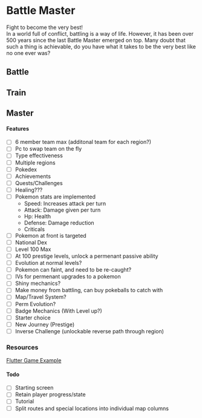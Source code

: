 
Battle Master
==================

Fight to become the very best! \
In a world full of conflict, battling is a way of life. However, it has been over 500 years since the last Battle Master emerged on top. Many doubt that such a thing is achievable, do you have what it takes to be the very best like no one ever was?


Battle
-----------


Train
-------------


Master
-----------------




#### Features
- [ ] 6 member team max (additonal team for each region?)
- [ ] Pc to swap team on the fly
- [ ] Type effectiveness
- [ ] Multiple regions
- [ ] Pokedex
- [ ] Achievements
- [ ] Quests/Challenges
- [ ] Healing???
- [ ] Pokemon stats are implemented
    - Speed: Increases attack per turn
    - Attack: Damage given per turn
    - Hp: Health
    - Defense: Damage reduction
    - Criticals
- [ ] Pokemon at front is targeted
- [ ] National Dex
- [ ] Level 100 Max
- [ ] At 100 prestige levels, unlock a permenant passive ability
- [ ] Evolution at normal levels?
- [ ] Pokemon can faint, and need to be re-caught?
- [ ] IVs for permenant upgrades to a pokemon
- [ ] Shiny mechanics?
- [ ] Make money from battling, can buy pokeballs to catch with
- [ ] Map/Travel System?
- [ ] Perm Evolution? 
- [ ] Badge Mechanics (With Level up?)
- [ ] Starter choice
- [ ] New Journey (Prestige)
- [ ] Inverse Challenge (unlockable reverse path through region)
### Resources
[Flutter Game Example](https://github.com/filiph/tictactoe)



#### Todo
- [ ] Starting screen
- [ ] Retain player progress/state
- [ ] Tutorial
- [ ] Split routes and special locations into individual map columns
